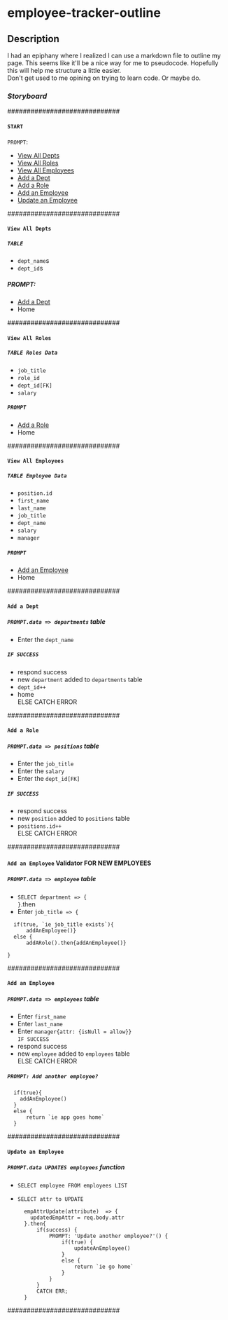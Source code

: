 # employee-tracker-outline

## Description
I had an epiphany where  I realized I can use a markdown file to outline my page. This seems like it'll be a nice way for me to pseudocode. Hopefully this will help me structure a little easier.  
Don't get used to me opining on trying to learn code. Or maybe do.  

### _Storyboard_  
#############################
#### `START`  
`PROMPT`:
- [View All Depts](#`View%20All%20Depts)  
- [View All Roles](#`View%20All%20Roles)  
- [View All Employees](#`View%20All%20Employees)  
- [Add a Dept](#`Add%20a%20Dept)  
- [Add a Role](#Add%20a%20Role)  
- [Add an Employee](#`Add%20an%20Employee)  
- [Update an Employee](#`Update%20an%20Employee) 

#############################

#### `View All Depts`  
##### `TABLE`   
- `dept_name`s
- `dept_id`s  
  
##### PROMPT:  
- [Add a Dept](#`Add%20a%20Dept)
- Home
  
#############################


#### `View All Roles`  
##### `TABLE Roles Data`  
- `job_title`
- `role_id`
- `dept_id[FK]`
- `salary`  
##### `PROMPT`  
- [Add a Role](#Add%20a%20Role)
- Home

#############################


#### `View All Employees`  
##### `TABLE Employee Data`
- `position.id`
- `first_name`  
- `last_name`  
- `job_title`
- `dept_name`
- `salary`
- `manager`
##### `PROMPT`
- [Add an Employee](#`Add%20an%20Employee)
- Home

#############################


#### `Add a Dept`  
##### `PROMPT.data => departments` table
- Enter the `dept_name` 
##### `IF SUCCESS`  
- respond success
- new `department` added to `departments` table
- `dept_id++`
- home  
ELSE CATCH ERROR

#############################


#### `Add a Role`
##### `PROMPT.data => positions` table    
- Enter the `job_title`
- Enter the `salary`
- Enter the `dept_id[FK]`  
##### `IF SUCCESS`  
- respond success 
- new `position` added to `positions` table
- `positions.id++`  
ELSE CATCH ERROR

#############################


#### `Add an Employee` Validator FOR NEW EMPLOYEES
##### `PROMPT.data => employee` table
- `SELECT department => {`  
`}`.then
- Enter `job_title => {`  

<!-- Fourth wall break below -->

      if(true, `ie job_title exists`){
          addAnEmployee()}  
      else {
          addARole().then{addAnEmployee()}
`}`


#############################



#### `Add an Employee`
##### `PROMPT.data => employees` table
- Enter `first_name`
- Enter `last_name`
- Enter `manager{attr: {isNull = allow}}`  
`IF SUCCESS`
- respond success
- new `employee` added to `employees` table  
ELSE CATCH ERROR
##### `PROMPT: Add another employee?`
      if(true){
        addAnEmployee()
      }
      else {
          return `ie app goes home`
      }  

#############################


#### `Update an Employee`
##### `PROMPT.data UPDATES employees` function  
- `SELECT employee FROM employees LIST`
- `SELECT attr to UPDATE`  

        empAttrUpdate(attribute)  => {
          updatedEmpAttr = req.body.attr
        }.then{
            if(success) {
                PROMPT: 'Update another employee?'() {
                    if(true) {
                        updateAnEmployee()
                    }
                    else {
                        return `ie go home`
                    }
                }
            }
            CATCH ERR;
        }

#############################










